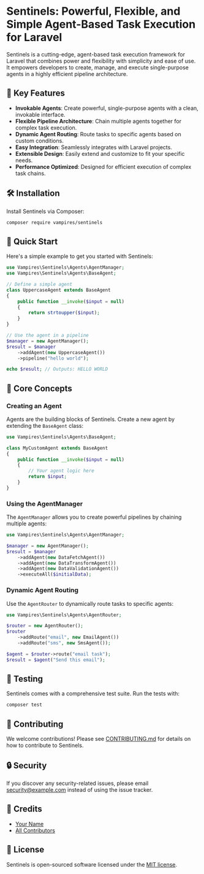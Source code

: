 # Sentinels: Powerful, Flexible, and Simple Agent-Based Task Execution for Laravel

Sentinels is a cutting-edge, agent-based task execution framework for Laravel that combines power and flexibility with simplicity and ease of use. It empowers developers to create, manage, and execute single-purpose agents in a highly efficient pipeline architecture.

## 🚀 Key Features

- **Invokable Agents**: Create powerful, single-purpose agents with a clean, invokable interface.
- **Flexible Pipeline Architecture**: Chain multiple agents together for complex task execution.
- **Dynamic Agent Routing**: Route tasks to specific agents based on custom conditions.
- **Easy Integration**: Seamlessly integrates with Laravel projects.
- **Extensible Design**: Easily extend and customize to fit your specific needs.
- **Performance Optimized**: Designed for efficient execution of complex task chains.

## 🛠 Installation

Install Sentinels via Composer:

```bash
composer require vampires/sentinels
```

## 🎯 Quick Start

Here's a simple example to get you started with Sentinels:

```php
use Vampires\Sentinels\Agents\AgentManager;
use Vampires\Sentinels\Agents\BaseAgent;

// Define a simple agent
class UppercaseAgent extends BaseAgent
{
    public function __invoke($input = null)
    {
        return strtoupper($input);
    }
}

// Use the agent in a pipeline
$manager = new AgentManager();
$result = $manager
    ->addAgent(new UppercaseAgent())
    ->pipeline("hello world");

echo $result; // Outputs: HELLO WORLD
```

## 🧠 Core Concepts

### Creating an Agent

Agents are the building blocks of Sentinels. Create a new agent by extending the `BaseAgent` class:

```php
use Vampires\Sentinels\Agents\BaseAgent;

class MyCustomAgent extends BaseAgent
{
    public function __invoke($input = null)
    {
        // Your agent logic here
        return $input;
    }
}
```

### Using the AgentManager

The `AgentManager` allows you to create powerful pipelines by chaining multiple agents:

```php
use Vampires\Sentinels\Agents\AgentManager;

$manager = new AgentManager();
$result = $manager
    ->addAgent(new DataFetchAgent())
    ->addAgent(new DataTransformAgent())
    ->addAgent(new DataValidationAgent())
    ->executeAll($initialData);
```

### Dynamic Agent Routing

Use the `AgentRouter` to dynamically route tasks to specific agents:

```php
use Vampires\Sentinels\Agents\AgentRouter;

$router = new AgentRouter();
$router
    ->addRoute("email", new EmailAgent())
    ->addRoute("sms", new SmsAgent());

$agent = $router->route("email task");
$result = $agent("Send this email");
```

## 🧪 Testing

Sentinels comes with a comprehensive test suite. Run the tests with:

```bash
composer test
```

## 🤝 Contributing

We welcome contributions! Please see [CONTRIBUTING.md](CONTRIBUTING.md) for details on how to contribute to Sentinels.

## 🔒 Security

If you discover any security-related issues, please email security@example.com instead of using the issue tracker.

## 👏 Credits

- [Your Name](https://github.com/yourusername)
- [All Contributors](../../contributors)

## 📄 License

Sentinels is open-sourced software licensed under the [MIT license](LICENSE.md).

